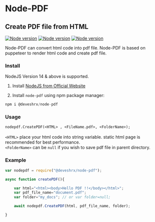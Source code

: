 # Node-PDF 
## Create PDF file from HTML
[![Node version](https://img.shields.io/badge/Version-1.0-blue)](https://www.npmjs.com/package/@deveshrx/node-pdf)
[![Node version](https://img.shields.io/badge/NodeJS%20Version-14+-green)](https://www.npmjs.com/package/@deveshrx/node-pdf)
[![Node version](https://img.shields.io/badge/Developed%20by-Devesh%20Chaudhari-blueviolet)](https://github.com/DeveshRx)

Node-PDF can convert html code into pdf file. Node-PDF is based on puppeteer to render html code and create pdf file.

### Install
NodeJS Version 14 & above is supported.
1) Install [NodeJS from Official Website ](https://nodejs.org/en/)

2) Install `node-pdf` using npm package manager:
```javascript
npm i @deveshrx/node-pdf
```

### Usage

` nodepdf.CreatePDF(<HTML> , <FileName.pdf>, <FolderName>); `<br><br>
`<HTML>` place your html code into string variable. static html page is recommended for best performance. <br>
`<FolderName>` can be `null` if you wish to save pdf file in parent directory.

### Example
```javascript
var nodepdf = require("@deveshrx/node-pdf");

async function createPDF(){

    var html="<html><body>Hello PDF !!</body></html>";
    var pdf_file_name="document.pdf";
    var folder="my_docs"; // or var folder=null;

    await nodepdf.CreatePDF(html, pdf_file_name, folder);

}
```
